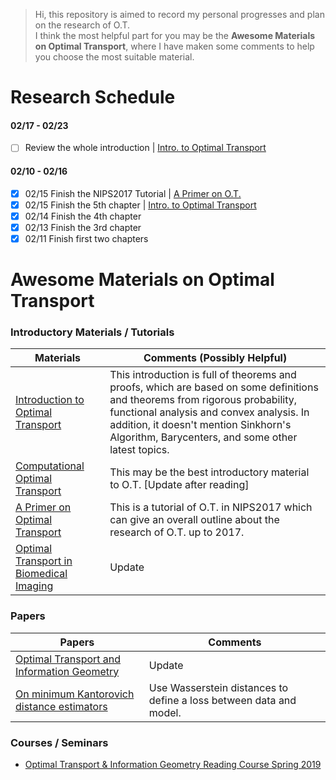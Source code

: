 > Hi, this repository is aimed to record my personal progresses and plan on the research of O.T.\
> I think the most helpful part for you may be the **Awesome Materials on Optimal Transport**, where I have maken some comments to help you choose the most suitable material.

# Research Schedule
#### 02/17 - 02/23
- [ ] Review the whole introduction | [Intro. to Optimal Transport](http://www.math.cmu.edu/~mthorpe/OTNotes)

#### 02/10 - 02/16
- [x] 02/15 Finish the NIPS2017 Tutorial | [A Primer on O.T.](https://nips.cc/Conferences/2017/ScheduleMultitrack?event=8736)
- [x] 02/15 Finish the 5th chapter | [Intro. to Optimal Transport](http://www.math.cmu.edu/~mthorpe/OTNotes)
- [x] 02/14 Finish the 4th chapter
- [x] 02/13 Finish the 3rd chapter
- [X] 02/11 Finish first two chapters

# Awesome Materials on Optimal Transport

### Introductory Materials / Tutorials
| Materials  | Comments (Possibly Helpful) |
|---|---|
| [Introduction to Optimal Transport](http://www.math.cmu.edu/~mthorpe/OTNotes) | This introduction is full of theorems and proofs, which are based on some definitions and theorems from rigorous probability, functional analysis and convex analysis. In addition, it doesn't mention Sinkhorn's Algorithm, Barycenters, and some other latest topics. |
| [Computational Optimal Transport](https://optimaltransport.github.io/)  | This may be the best introductory material to O.T. [Update after reading]  |
| [A Primer on Optimal Transport](https://nips.cc/Conferences/2017/ScheduleMultitrack?event=8736) | This is a tutorial of O.T. in NIPS2017 which can give an overall outline about the research of O.T. up to 2017. |
| [Optimal Transport in Biomedical Imaging](http://imagedatascience.com/transport/tutorials_miccai18.html) | Update |

### Papers
| Papers  | Comments  |
|---|---|
| [Optimal Transport and Information Geometry](https://arxiv.org/pdf/1906.00030.pdf) | Update |
| [On minimum Kantorovich distance estimators](https://www.sciencedirect.com/science/article/pii/S0167715206000381) | Use Wasserstein distances to define a loss between data and model. |

### Courses / Seminars
- [Optimal Transport & Information Geometry Reading Course Spring 2019](https://dsweber2.github.io/Optimal-Transport-Information-Geometry/)

